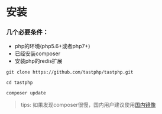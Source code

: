 # **安装**

### 几个必要条件：

* php的环境(php5.6+或者php7+)
* 已经安装composer
* 安装php的redis扩展


```
git clone https://github.com/tastphp/tastphp.git

cd tastphp

composer update
```

> tips: 如果发现composer很慢，国内用户建议使用[国内镜像](https://pkg.phpcomposer.com/)



